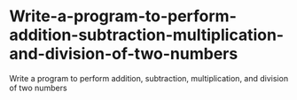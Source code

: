 # Write-a-program-to-perform-addition-subtraction-multiplication-and-division-of-two-numbers
Write a program to perform addition, subtraction, multiplication, and division of two numbers
